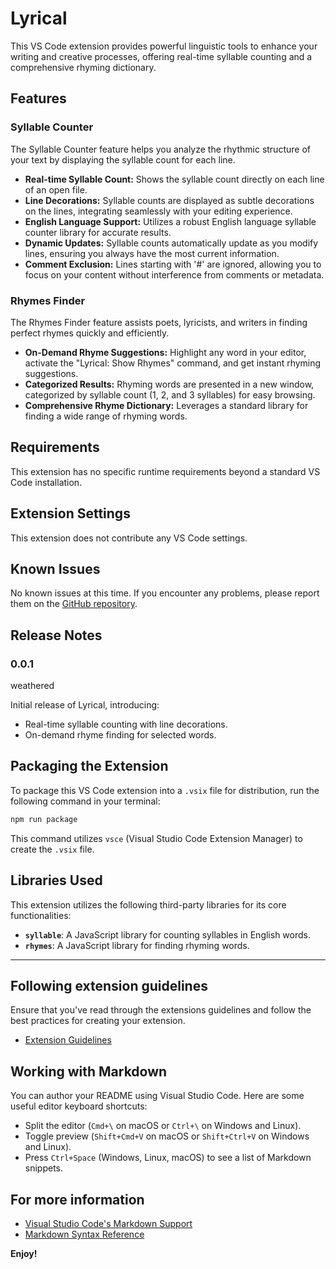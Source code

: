 # Lyrical

This VS Code extension provides powerful linguistic tools to enhance your writing and creative processes, offering real-time syllable counting and a comprehensive rhyming dictionary.

## Features

### Syllable Counter

The Syllable Counter feature helps you analyze the rhythmic structure of your text by displaying the syllable count for each line.

*   **Real-time Syllable Count:** Shows the syllable count directly on each line of an open file.
*   **Line Decorations:** Syllable counts are displayed as subtle decorations on the lines, integrating seamlessly with your editing experience.
*   **English Language Support:** Utilizes a robust English language syllable counter library for accurate results.
*   **Dynamic Updates:** Syllable counts automatically update as you modify lines, ensuring you always have the most current information.
*   **Comment Exclusion:** Lines starting with '#' are ignored, allowing you to focus on your content without interference from comments or metadata.

### Rhymes Finder

The Rhymes Finder feature assists poets, lyricists, and writers in finding perfect rhymes quickly and efficiently.

*   **On-Demand Rhyme Suggestions:** Highlight any word in your editor, activate the "Lyrical: Show Rhymes" command, and get instant rhyming suggestions.
*   **Categorized Results:** Rhyming words are presented in a new window, categorized by syllable count (1, 2, and 3 syllables) for easy browsing.
*   **Comprehensive Rhyme Dictionary:** Leverages a standard library for finding a wide range of rhyming words.

## Requirements

This extension has no specific runtime requirements beyond a standard VS Code installation.

## Extension Settings

This extension does not contribute any VS Code settings.

## Known Issues

No known issues at this time. If you encounter any problems, please report them on the [GitHub repository](https://github.com/ForceConstant/Lyrical_VScode).

## Release Notes

### 0.0.1

weathered

Initial release of Lyrical, introducing:
*   Real-time syllable counting with line decorations.
*   On-demand rhyme finding for selected words.

## Packaging the Extension

To package this VS Code extension into a `.vsix` file for distribution, run the following command in your terminal:

```bash
npm run package
```

This command utilizes `vsce` (Visual Studio Code Extension Manager) to create the `.vsix` file.

## Libraries Used

This extension utilizes the following third-party libraries for its core functionalities:

*   **`syllable`**: A JavaScript library for counting syllables in English words.
*   **`rhymes`**: A JavaScript library for finding rhyming words.

---

## Following extension guidelines

Ensure that you've read through the extensions guidelines and follow the best practices for creating your extension.

*   [Extension Guidelines](https://code.visualstudio.com/api/references/extension-guidelines)

## Working with Markdown

You can author your README using Visual Studio Code. Here are some useful editor keyboard shortcuts:

*   Split the editor (`Cmd+\` on macOS or `Ctrl+\` on Windows and Linux).
*   Toggle preview (`Shift+Cmd+V` on macOS or `Shift+Ctrl+V` on Windows and Linux).
*   Press `Ctrl+Space` (Windows, Linux, macOS) to see a list of Markdown snippets.

## For more information

*   [Visual Studio Code's Markdown Support](http://code.visualstudio.com/docs/languages/markdown)
*   [Markdown Syntax Reference](https://help.github.com/articles/markdown-basics/)

**Enjoy!**
